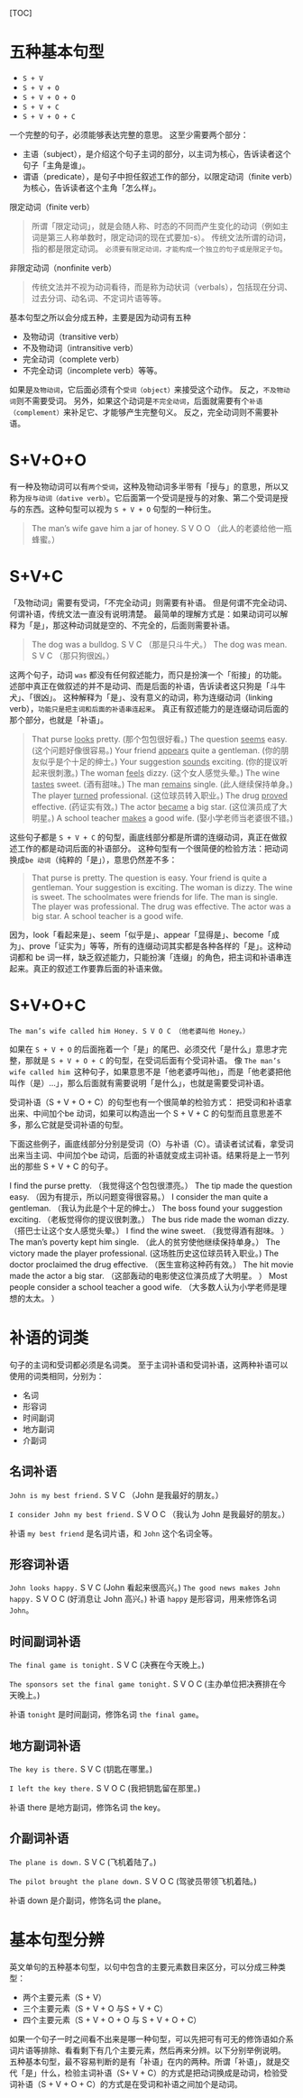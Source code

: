 [TOC]

# 五种基本句型
+ `S + V`
+ `S + V + O`
+ `S + V + O + O`
+ `S + V + C`
+ `S + V + O + C`

一个完整的句子，必须能够表达完整的意思。
这至少需要两个部分：
+ 主语（subject），是介绍这个句子主词的部分，以主词为核心，告诉读者这个句子「主角是谁」。
+ 谓语（predicate），是句子中担任叙述工作的部分，以限定动词（finite verb）为核心，告诉读者这个主角「怎么样」。

限定动词（finite verb）
> 所谓「限定动词」，就是会随人称、时态的不同而产生变化的动词（例如主词是第三人称单数时，限定动词的现在式要加-s）。
传统文法所谓的动词，指的都是限定动词。
`必须要有限定动词，才能构成一个独立的句子或是限定子句`。

非限定动词（nonfinite verb）
> 传统文法并不视为动词看待，而是称为动状词（verbals），包括现在分词、过去分词、动名词、不定词片语等等。

基本句型之所以会分成五种，主要是因为动词有五种
+ 及物动词（transitive verb） 
+ 不及物动词（intransitive verb）
+ 完全动词（complete verb）
+ 不完全动词（incomplete verb）等等。

如果是`及物动词`，它后面必须有个`受词（object）`来接受这个动作。
反之，`不及物动词`则不需要受词。
另外，如果这个动词是`不完全动词`，后面就需要有个`补语（complement）`来补足它、才能够产生完整句义。
反之，完全动词则不需要补语。

# S+V+O+O
有一种及物动词可以有`两个受词`，这种及物动词多半带有「授与」的意思，所以又称为`授与动词（dative verb）`。它后面第一个受词是授与的对象、第二个受词是授与的东西。这种句型可以视为 `S + V + O` 句型的一种衍生。
> The man’s wife gave him a jar of honey. 
> S V O O （此人的老婆给他一瓶蜂蜜。）

# S+V+C
「及物动词」需要有受词，「不完全动词」则需要有补语。
但是何谓不完全动词、何谓补语，传统文法一直没有说明清楚。
最简单的理解方式是：如果动词可以解释为「是」，那这种动词就是空的、不完全的，后面则需要补语。
> The dog was a bulldog. S V C （那是只斗牛犬。）
> The dog was mean. S V C （那只狗很凶。）

这两个句子，动词 `was` 都没有任何叙述能力，而只是扮演一个「衔接」的功能。
述部中真正在做叙述的并不是动词、而是后面的补语，告诉读者这只狗是「斗牛犬」、「很凶」。
这种解释为「是」、没有意义的动词，称为连缀动词（linking verb），`功能只是把主词和后面的补语串连起来`。
真正有叙述能力的是连缀动词后面的那个部分，也就是「补语」。
> That purse <u>looks</u> pretty. (那个包包很好看。)
> The question <u>seems</u> easy. (这个问题好像很容易。)
> Your friend <u>appears</u> quite a gentleman. (你的朋友似乎是个十足的绅士。)
> Your suggestion <u>sounds</u> exciting. (你的提议听起来很刺激。)
> The woman <u>feels</u> dizzy. (这个女人感觉头晕。)
> The wine <u>tastes</u> sweet. (酒有甜味。)
> The man <u>remains</u> single. (此人继续保持单身。)
> The player <u>turned</u> professional. (这位球员转入职业。)
> The drug <u>proved</u> effective. (药证实有效。)
> The actor <u>became</u> a big star. (这位演员成了大明星。)
> A school teacher <u>makes</u> a good wife. (娶小学老师当老婆很不错。)

这些句子都是 `S + V + C` 的句型，画底线部分都是所谓的连缀动词，真正在做叙述工作的都是动词后面的补语部分。
这种句型有一个很简便的检验方法：把动词换成`be 动词`（纯粹的「是」），意思仍然差不多：
> That purse is pretty.
> The question is easy.
> Your friend is quite a gentleman.
> Your suggestion is exciting.
> The woman is dizzy.
> The wine is sweet.
> The schoolmates were friends for life.
> The man is single.
> The player was professional.
> The drug was effective.
> The actor was a big star.
> A school teacher is a good wife.

因为，look「看起来是」、seem「似乎是」、appear「显得是」、become「成为」、prove「证实为」等等，所有的连缀动词其实都是各种各样的「是」。这种动词都和 be 词一样，缺乏叙述能力，只能扮演「连缀」的角色，把主词和补语串连起来。真正的叙述工作要靠后面的补语来做。

#  S+V+O+C
`The man’s wife called him Honey. S V O C （他老婆叫他 Honey。）`

如果在 `S + V + O` 的后面拖着一个「是」的尾巴、必须交代「是什么」意思才完整，那就是 `S + V + O + C` 的句型，在受词后面有个受词补语。
像 `The man’s wife called him `这种句子，如果意思不是「他老婆呼叫他」，而是「他老婆把他叫作（是）…」，那么后面就有需要说明「是什么」，也就是需要受词补语。

受词补语（S + V + O + C）的句型也有一个很简单的检验方式：
把受词和补语拿出来、中间加个be 动词，如果可以构造出一个 S + V + C 的句型而且意思差不多，那么它就是受词补语的句型。

下面这些例子，画底线部分分别是受词（O）与补语（C）。请读者试试看，拿受词出来当主词、中间加个be 动词，后面的补语就变成主词补语。结果将是上一节列出的那些 S + V + C 的句子。

I find the purse pretty. （我觉得这个包包很漂亮。）
The tip made the question easy. （因为有提示，所以问题变得很容易。）
I consider the man quite a gentleman. （我认为此是个十足的绅士。）
The boss found your suggestion exciting. （老板觉得你的提议很刺激。）
The bus ride made the woman dizzy. （搭巴士让这个女人感觉头晕。）
I find the wine sweet. （我觉得酒有甜味。 ）
The man’s poverty kept him single. （此人的贫穷使他继续保持单身。）
The victory made the player professional. (这场胜历史这位球员转入职业。)
The doctor proclaimed the drug effective. （医生宣称这种药有效。）
The hit movie made the actor a big star. （这部轰动的电影使这位演员成了大明星。 ）
Most people consider a school teacher a good wife. （大多数人认为小学老师是理想的太太。 ）

# 补语的词类
句子的主词和受词都必须是名词类。
至于主词补语和受词补语，这两种补语可以使用的词类相同，分别为：
+ 名词
+ 形容词
+ 时间副词
+ 地方副词
+ 介副词

## 名词补语
`John is my best friend.` S V C 
（John 是我最好的朋友。）

`I consider John my best friend.` 
S V O C （我认为 John 是我最好的朋友。）

补语 `my best friend` 是名词片语，和 `John` 这个名词全等。

## 形容词补语
`John looks happy.` S V C (John 看起来很高兴。)
`The good news makes John happy.` S V O C (好消息让 John 高兴。)
补语 `happy` 是形容词，用来修饰名词 `John`。

## 时间副词补语
`The final game is tonight.` S V C (决赛在今天晚上。)

`The sponsors set the final game tonight.` S V O C (主办单位把决赛排在今天晚上。)

补语 `tonight` 是时间副词，修饰名词 `the final game`。

## 地方副词补语

`The key is there.` S V C (钥匙在哪里。)

`I left the key there.` S V O C (我把钥匙留在那里。)

补语 there 是地方副词，修饰名词 the key。

##  介副词补语

`The plane is down.` S V C (飞机着陆了。)

`The pilot brought the plane down.` S V O C (驾驶员带领飞机着陆。)

补语 down 是介副词，修饰名词 the plane。

# 基本句型分辨
英文单句的五种基本句型，以句中包含的主要元素数目来区分，可以分成三种类型：
+ 两个主要元素（S + V）
+ 三个主要元素（S + V + O 与S + V + C）
+ 四个主要元素（S + V + O + O 与 S + V + O + C）

如果一个句子一时之间看不出来是哪一种句型，可以先把可有可无的修饰语如介系词片语等排除、看看剩下有几个主要元素，然后再来分辨。以下分别举例说明。
五种基本句型，最不容易判断的是有「补语」在内的两种。所谓「补语」，就是交代「是」什么，检验主词补语（S+ V + C）的方式是把动词换成是动词，检验受词补语（S + V + O + C）的方式是在受词和补语之间加个是动词。
